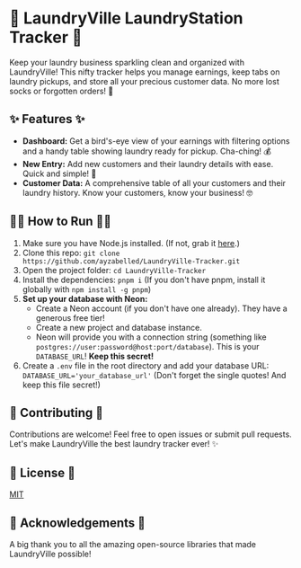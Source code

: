 # 🧺 LaundryVille LaundryStation Tracker 🧺

Keep your laundry business sparkling clean and organized with LaundryVille! This nifty tracker helps you manage earnings, keep tabs on laundry pickups, and store all your precious customer data.  No more lost socks or forgotten orders! 🎉

## ✨ Features ✨

*   **Dashboard:** Get a bird's-eye view of your earnings with filtering options and a handy table showing laundry ready for pickup.  Cha-ching! 💰
*   **New Entry:** Add new customers and their laundry details with ease.  Quick and simple! 📝
*   **Customer Data:**  A comprehensive table of all your customers and their laundry history.  Know your customers, know your business! 🤓

## 🏃‍♀️ How to Run 🏃‍♂️

1.  Make sure you have Node.js installed. (If not, grab it [here](https://nodejs.org/).)
2.  Clone this repo: `git clone https://github.com/ayzabelled/LaundryVille-Tracker.git` 
3.  Open the project folder: `cd LaundryVille-Tracker`
4.  Install the dependencies: `pnpm i` (If you don't have pnpm, install it globally with `npm install -g pnpm`)
5.  **Set up your database with Neon:**
    *   Create a Neon account (if you don't have one already).  They have a generous free tier!
    *   Create a new project and database instance.
    *   Neon will provide you with a connection string (something like `postgres://user:password@host:port/database`).  This is your `DATABASE_URL`!  **Keep this secret!**
6.  Create a `.env` file in the root directory and add your database URL: `DATABASE_URL='your_database_url'`  (Don't forget the single quotes! And keep this file secret!)

## 💖 Contributing 💖

Contributions are welcome! Feel free to open issues or submit pull requests. Let's make LaundryVille the best laundry tracker ever! ✨

## 📝 License 📝

[MIT](LICENSE)

##  🙏 Acknowledgements 🙏

A big thank you to all the amazing open-source libraries that made LaundryVille possible! 
